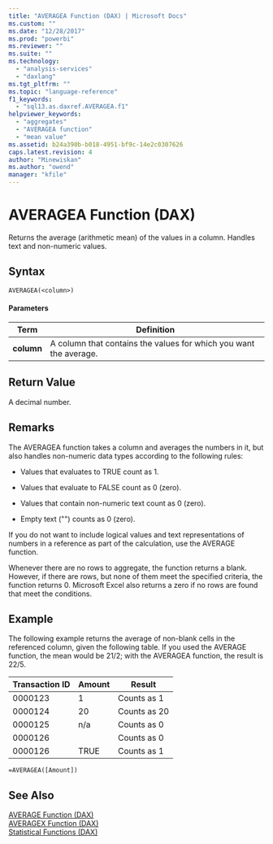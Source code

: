 ```yaml
---
title: "AVERAGEA Function (DAX) | Microsoft Docs"
ms.custom: ""
ms.date: "12/28/2017"
ms.prod: "powerbi"
ms.reviewer: ""
ms.suite: ""
ms.technology: 
  - "analysis-services"
  - "daxlang"
ms.tgt_pltfrm: ""
ms.topic: "language-reference"
f1_keywords: 
  - "sql13.as.daxref.AVERAGEA.f1"
helpviewer_keywords: 
  - "aggregates"
  - "AVERAGEA function"
  - "mean value"
ms.assetid: b24a390b-b018-4951-bf9c-14e2c0307626
caps.latest.revision: 4
author: "Minewiskan"
ms.author: "owend"
manager: "kfile"
---
```

# AVERAGEA Function (DAX)
Returns the average (arithmetic mean) of the values in a column. Handles text and non-numeric values.  
  
## Syntax  
  
```  
AVERAGEA(<column>)  
```  
  
#### Parameters  
  
|Term|Definition|  
|--------|--------------|  
|**column**|A column that contains the values for which you want the average.|  
  
## Return Value  
A decimal number.  
  
## Remarks  
The AVERAGEA function takes a column and averages the numbers in it, but also handles non-numeric data types according to the following rules:  
  
-   Values that evaluates to TRUE count as 1.  
  
-   Values that evaluate to FALSE count as 0 (zero).  
  
-   Values that contain non-numeric text count as 0 (zero).  
  
-   Empty text ("") counts as 0 (zero).  
  
If you do not want to include logical values and text representations of numbers in a reference as part of the calculation, use the AVERAGE function.  
  
Whenever there are no rows to aggregate, the function returns a blank.  However, if there are rows, but none of them meet the specified criteria, the function returns 0. Microsoft Excel also returns a zero if no rows are found that meet the conditions.  
  
## Example  
The following example returns the average of non-blank cells in the referenced column, given the following table. If you used the AVERAGE function, the mean would be 21/2; with the AVERAGEA function, the result is 22/5.  
  
|Transaction ID|Amount|Result|  
|------------------|----------|----------|  
|0000123|1|Counts as 1|  
|0000124|20|Counts as 20|  
|0000125|n/a|Counts as 0|  
|0000126||Counts as 0|  
|0000126|TRUE|Counts as 1|  
  
```  
=AVERAGEA([Amount])  
```  
  
## See Also  
[AVERAGE Function &#40;DAX&#41;](average-function-dax.md)  
[AVERAGEX Function &#40;DAX&#41;](averagex-function-dax.md)  
[Statistical Functions &#40;DAX&#41;](statistical-functions-dax.md)  
  
